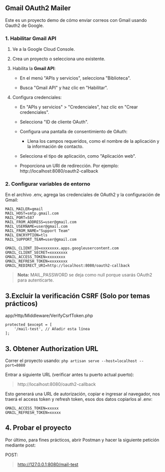 ## Gmail OAuth2 Mailer

Este es un proyecto demo de cómo enviar correos con Gmail usando Oauth2 de Google.

### **1\. Habilitar Gmail API**

1.  Ve a la Google Cloud Console.
    
2.  Crea un proyecto o selecciona uno existente.
    
3.  Habilita la **Gmail API**:
    
    *   En el menú "APIs y servicios", selecciona "Biblioteca".
        
    *   Busca "Gmail API" y haz clic en "Habilitar".
        
4.  Configura credenciales:
    
    *   En "APIs y servicios" > "Credenciales", haz clic en "Crear credenciales".
        
    *   Selecciona "ID de cliente OAuth".
        
    *   Configura una pantalla de consentimiento de OAuth:
        
        *   Llena los campos requeridos, como el nombre de la aplicación y la información de contacto.
            
    *   Selecciona el tipo de aplicación, como "Aplicación web".
        
    *   Proporciona un URI de redirección. Por ejemplo: http://localhost:8080/oauth2-callback

### **2\. Configurar variables de entorno**

En el archivo .env, agrega las credenciales de OAuth2 y la configuración de Gmail:

```
MAIL_MAILER=gmail
MAIL_HOST=smtp.gmail.com
MAIL_PORT=587
MAIL_FROM_ADDRESS=user@gmail.com
MAIL_USERNAME=user@gmail.com
MAIL_FROM_NAME="Support Team"
MAIL_ENCRYPTION=tls
MAIL_SUPPORT_TEAM=user@gmail.com

GMAIL_CLIENT_ID=xxxxxxxx.apps.googleusercontent.com
GMAIL_CLIENT_SECRET=xxxxxxxx
GMAIL_ACCESS_TOKEN=xxxxxxxx
GMAIL_REFRESH_TOKEN=xxxxxxxx
GMAIL_REDIRECT_URI=http://localhost:8080/oauth2-callback
```

> **Nota:** MAIL\_PASSWORD se deja como null porque usarás OAuth2 para autenticarte.

## **3\.Excluir la verificación CSRF (Solo por temas prácticos)**
app/Http/Middleware/VerifyCsrfToken.php
```
protected $except = [
    '/mail-test', // Añadir esta línea
];
```
## **3\. Obtener Authorization URL**

Correr el proyecto usando:
```php artisan serve --host=localhost --port=8080```

Entrar a siguiente URL (verificar antes tu puerto actual puerto):
> http://localhost:8080/oauth2-callback

Esto generará una URL de autorización, copiar e ingresar al navegador, nos traerá el access token y refresh token, esos dos datos copiarlos al .env:

```
GMAIL_ACCESS_TOKEN=xxxxx
GMAIL_REFRESH_TOKEN=xxxxx
````

## **4\. Probar el proyecto**

Por último, para fines prácticos, abrir Postman y hacer la siguiente petición mediante post:

POST:
> http://127.0.0.1:8080/mail-test
